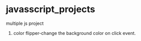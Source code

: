# javasscript_projects
multiple js project

1. color flipper-change the background color on click event.
